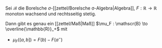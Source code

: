 Sei $\mathscr{B}$ die Borelsche $\sigma$-[[zettel/Borelsche σ-Algebra|Algebra]], $F : \mathbb{R} \to \mathbb{R}$ monoton wachsend und rechtsseitig stetig.

Dann gibt es genau ein [[zettel/Maß|Maß]] $\mu_F : \mathscr{B} \to \overline{\mathbb{R}}_+$ mit
- $\mu_F((a, b]) = F(b) - F(a^-)$